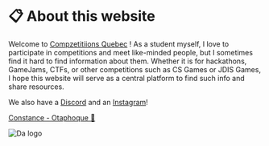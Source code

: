 # 📋 About this website

Welcome to [Compzetitiions Quebec](https://competitionsquebec.ca) ! As a student myself, I love to participate in competitions and meet like-minded people, but I sometimes find it hard to find information about them. Whether it is for hackathons, GameJams, CTFs, or other competitions such as CS Games or JDIS Games, I hope this website will serve as a central platform to find such info and share resources. 

We also have a [Discord](https://discord.gg/UYAk93a2ZS) and an [Instagram](https://www.instagram.com/competitionsqc.ca/)!

[Constance - Otaphoque 🦭](https://constance-prevot.com)

![Da logo](../static/images/logo3.png)
